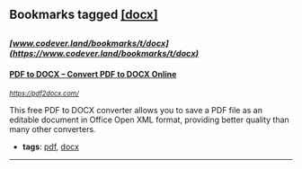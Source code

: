 ## Bookmarks tagged [[docx]](https://www.codever.land/search?q=[docx])

_<sup><sup>[www.codever.land/bookmarks/t/docx](https://www.codever.land/bookmarks/t/docx)</sup></sup>_
---
#### [PDF to DOCX – Convert PDF to DOCX Online](https://pdf2docx.com/)
_<sup>https://pdf2docx.com/</sup>_

This free PDF to DOCX converter allows you to save a PDF file as an editable document in Office Open XML format, providing better quality than many other converters.
* **tags**: [pdf](../tagged/pdf.md), [docx](../tagged/docx.md)
---
